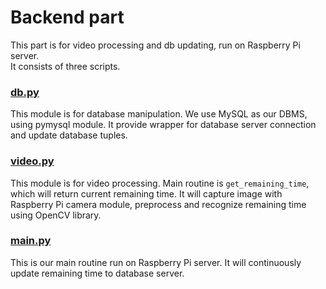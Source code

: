 # Backend part
This part is for video processing and db updating, run on Raspberry Pi server.  
It consists of three scripts.

### [db.py](./db.py)
This module is for database manipulation.
We use MySQL as our DBMS, using pymysql module.
It provide wrapper for database server connection and update database tuples.

### [video.py](./video.py)
This module is for video processing.
Main routine is `get_remaining_time`, which will return current remaining time.
It will capture image with Raspberry Pi camera module, preprocess and recognize remaining time using OpenCV library. 

### [main.py](./main.py)
This is our main routine run on Raspberry Pi server. It will continuously update remaining time to database server.
